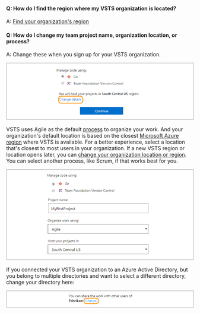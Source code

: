 
#### Q: How do I find the region where my VSTS organization is located? 

A: [Find your organization's region](../organizations/accounts/change-organization-location.md)


#### Q: How do I change my team project name, organization location, or process? 

A:	Change these when you sign up for your VSTS organization. 

<img alt="Change organization details" src="../_shared/_img/change-details-standard1.png" style="border: 1px solid #CCCCCC">

VSTS uses Agile as the default 
[process](/vsts/work/work-items/guidance/choose-process) 
to organize your work. And your organization's default location is based on the closest 
[Microsoft Azure region](https://azure.microsoft.com/regions) 
where VSTS is available. For a better experience, 
select a location that's closest to most users in your organization. If a new VSTS region or location opens later, you can 
[change your organization location or region](/vsts/organizations/accounts/change-organization-location).
You can select another process, like Scrum, if that works best for you.

<img alt="Rename team project, change organization location, or select another process" src="../_shared/_img/change-details-standard2.png" style="border: 1px solid #CCCCCC">

If you connected your VSTS organization to an Azure Active Directory, 
but you belong to multiple directories and want to select a different directory, 
change your directory here:

<img alt="Change your directory" src="../_shared/_img/change-details-standard2-with-directory.png" style="border: 1px solid #CCCCCC">
